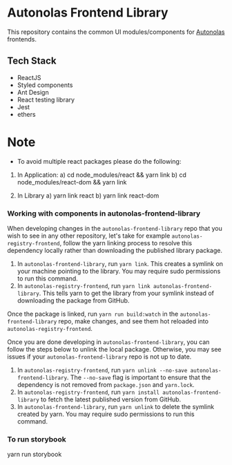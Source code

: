 # Autonolas Frontend Library

This repository contains the common UI modules/components for [Autonolas](https://www.autonolas.network/) frontends.

## Tech Stack

- ReactJS
- Styled components
- Ant Design
- React testing library
- Jest
- ethers

# Note
- To avoid multiple react packages please do the following:

1. In Application:
a) cd node_modules/react && yarn link
b) cd node_modules/react-dom && yarn link

2. In Library
a) yarn link react
b) yarn link react-dom

### Working with components in autonolas-frontend-library

When developing changes in the `autonolas-frontend-library` repo that you wish to see in any other repository, let's take for example `autonolas-registry-frontend`, follow the yarn linking process to resolve this dependency locally rather than downloading the published library package.

1. In `autonolas-frontend-library`, run `yarn link`. This creates a symlink on your machine pointing to the library. You may require sudo permissions to run this command.
2. In `autonolas-registry-frontend`, run `yarn link autonolas-frontend-library`. This tells yarn to get the library from your symlink instead of downloading the package from GitHub.

Once the package is linked, run `yarn run build:watch` in the `autonolas-frontend-library` repo, make changes, and see them hot reloaded into `autonolas-registry-frontend`.

Once you are done developing in `autonolas-frontend-library`, you can follow the steps below to unlink the local package. Otherwise, you may see issues if your `autonolas-frontend-library` repo is not up to date.

1. In `autonolas-registry-frontend`, run `yarn unlink --no-save autonolas-frontend-library`. The `--no-save` flag is important to ensure that the dependency is not removed from `package.json` and `yarn.lock`.
2. In `autonolas-registry-frontend`, run `yarn install autonolas-frontend-library` to fetch the latest published version from GitHub.
3. In `autonolas-frontend-library`, run `yarn unlink` to delete the symlink created by yarn. You may require sudo permissions to run this command.

### To run storybook

yarn run storybook
